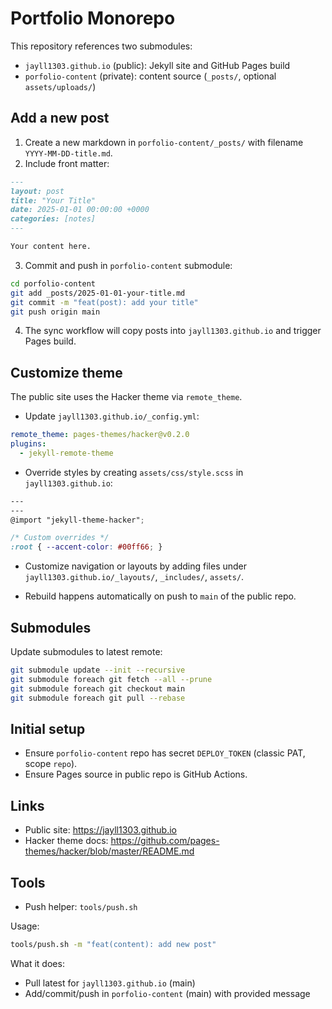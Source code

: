 # Portfolio Monorepo

This repository references two submodules:

- `jayll1303.github.io` (public): Jekyll site and GitHub Pages build
- `porfolio-content` (private): content source (`_posts/`, optional `assets/uploads/`)

## Add a new post

1. Create a new markdown in `porfolio-content/_posts/` with filename `YYYY-MM-DD-title.md`.
2. Include front matter:

```markdown
---
layout: post
title: "Your Title"
date: 2025-01-01 00:00:00 +0000
categories: [notes]
---

Your content here.
```

3. Commit and push in `porfolio-content` submodule:

```bash
cd porfolio-content
git add _posts/2025-01-01-your-title.md
git commit -m "feat(post): add your title"
git push origin main
```

4. The sync workflow will copy posts into `jayll1303.github.io` and trigger Pages build.

## Customize theme

The public site uses the Hacker theme via `remote_theme`.

- Update `jayll1303.github.io/_config.yml`:

```yaml
remote_theme: pages-themes/hacker@v0.2.0
plugins:
  - jekyll-remote-theme
```

- Override styles by creating `assets/css/style.scss` in `jayll1303.github.io`:

```scss
---
---
@import "jekyll-theme-hacker";

/* Custom overrides */
:root { --accent-color: #00ff66; }
```

- Customize navigation or layouts by adding files under `jayll1303.github.io/_layouts/`, `_includes/`, `assets/`.

- Rebuild happens automatically on push to `main` of the public repo.

## Submodules

Update submodules to latest remote:

```bash
git submodule update --init --recursive
git submodule foreach git fetch --all --prune
git submodule foreach git checkout main
git submodule foreach git pull --rebase
```

## Initial setup

- Ensure `porfolio-content` repo has secret `DEPLOY_TOKEN` (classic PAT, scope `repo`).
- Ensure Pages source in public repo is GitHub Actions.

## Links

- Public site: https://jayll1303.github.io
- Hacker theme docs: https://github.com/pages-themes/hacker/blob/master/README.md

## Tools

- Push helper: `tools/push.sh`

Usage:

```bash
tools/push.sh -m "feat(content): add new post"
```

What it does:
- Pull latest for `jayll1303.github.io` (main)
- Add/commit/push in `porfolio-content` (main) with provided message

